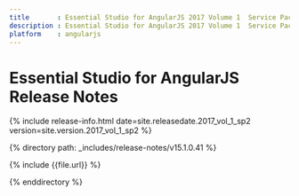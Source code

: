 ```yaml
---
title 		: Essential Studio for AngularJS 2017 Volume 1  Service Pack 2 Release Notes
description : Essential Studio for AngularJS 2017 Volume 1  Service Pack 2 Release Notes
platform 	: angularjs
---
```


# Essential Studio for AngularJS Release Notes

{% include release-info.html date=site.releasedate.2017_vol_1_sp2 version=site.version.2017_vol_1_sp2 %} 

{% directory path: _includes/release-notes/v15.1.0.41 %}

{% include {{file.url}} %}

{% enddirectory %}